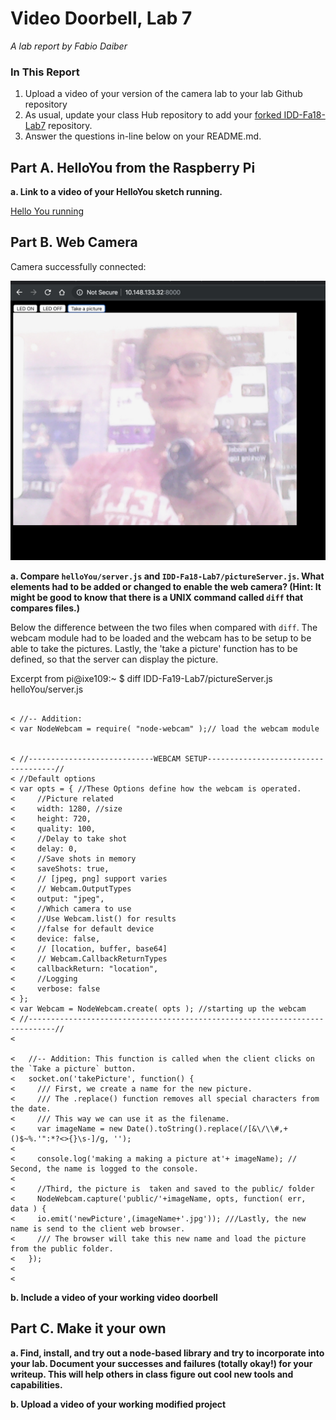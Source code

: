 # Video Doorbell, Lab 7

*A lab report by Fabio Daiber*

### In This Report

1. Upload a video of your version of the camera lab to your lab Github repository
1. As usual, update your class Hub repository to add your [forked IDD-Fa18-Lab7](/FAR-Lab/IDD-Fa18-Lab7) repository.
1. Answer the questions in-line below on your README.md.

## Part A. HelloYou from the Raspberry Pi

**a. Link to a video of your HelloYou sketch running.**

[Hello You running](https://drive.google.com/open?id=19aSEgs3In4nkqCfpJuAUOhAdIb4vtToG)

## Part B. Web Camera

Camera successfully connected: 

![alt text](https://github.com/fpdaiber/IDD-Fa19-Lab7/blob/master/Img01.png)

**a. Compare `helloYou/server.js` and `IDD-Fa18-Lab7/pictureServer.js`. What elements had to be added or changed to enable the web camera? (Hint: It might be good to know that there is a UNIX command called `diff` that compares files.)**

Below the difference between the two files when compared with `diff`. The webcam module had to be loaded and the webcam has to be setup to be able to take the pictures. Lastly, the 'take a picture' function has to be defined, so that the server can display the picture.

Excerpt from pi@ixe109:~ $ diff IDD-Fa19-Lab7/pictureServer.js helloYou/server.js

```

< //-- Addition:
< var NodeWebcam = require( "node-webcam" );// load the webcam module


< //----------------------------WEBCAM SETUP------------------------------------//
< //Default options
< var opts = { //These Options define how the webcam is operated.
<     //Picture related
<     width: 1280, //size
<     height: 720,
<     quality: 100,
<     //Delay to take shot
<     delay: 0,
<     //Save shots in memory
<     saveShots: true,
<     // [jpeg, png] support varies
<     // Webcam.OutputTypes
<     output: "jpeg",
<     //Which camera to use
<     //Use Webcam.list() for results
<     //false for default device
<     device: false,
<     // [location, buffer, base64]
<     // Webcam.CallbackReturnTypes
<     callbackReturn: "location",
<     //Logging
<     verbose: false
< };
< var Webcam = NodeWebcam.create( opts ); //starting up the webcam
< //----------------------------------------------------------------------------//
< 

<   //-- Addition: This function is called when the client clicks on the `Take a picture` button.
<   socket.on('takePicture', function() {
<     /// First, we create a name for the new picture.
<     /// The .replace() function removes all special characters from the date.
<     /// This way we can use it as the filename.
<     var imageName = new Date().toString().replace(/[&\/\\#,+()$~%.'":*?<>{}\s-]/g, '');
< 
<     console.log('making a making a picture at'+ imageName); // Second, the name is logged to the console.
< 
<     //Third, the picture is  taken and saved to the public/ folder
<     NodeWebcam.capture('public/'+imageName, opts, function( err, data ) {
<     io.emit('newPicture',(imageName+'.jpg')); ///Lastly, the new name is send to the client web browser.
<     /// The browser will take this new name and load the picture from the public folder.
<   });
< 
<   
```


**b. Include a video of your working video doorbell**

## Part C. Make it your own

**a. Find, install, and try out a node-based library and try to incorporate into your lab. Document your successes and failures (totally okay!) for your writeup. This will help others in class figure out cool new tools and capabilities.**

**b. Upload a video of your working modified project**
